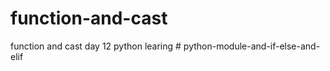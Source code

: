 # function-and-cast
function and cast day 12 python learing
#   p y t h o n - m o d u l e - a n d - i f - e l s e - a n d - e l i f  
 
